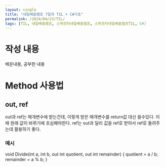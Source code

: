```yaml
---
layout: single
title: "내일배움캠프 7일차 TIL + C#기초"
permalink: /2024/04/23/TIL/
tags: [TIL, 내일배움캠프, 스파르타내일배움캠프, 스파르타내일배움캠프TIL, C#]
---
```

# 작성 내용
배운내용, 공부한 내용

# Method 사용법
## out, ref
out과 ref는 매개변수에 받는건데, 이렇게 받은 매개변수를 return값 대신 쓸수있다.
이 때 원래 값이 바뀌기에 조심해야한다.
ref는 out과 달리 값을 ref로 받아서 ref로 돌려주는데 활용하기 좋다.
### 예시
void Divide(int a, int b, out int quotient, out int remainder)
{
    quotient = a / b;
    remainder = a % b;
}

